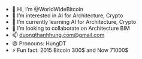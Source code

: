 - 👋 Hi, I’m @WorldWideBitcoin
- 👀 I’m interested in AI for Architecture, Crypto
- 🌱 I’m currently learning AI for Architecture, Crypto
- 💞️ I’m looking to collaborate on Architecture BIM
- 📫 duongthanhhung.com@gmail.com
- 😄 Pronouns: HungDT
- ⚡ Fun fact: 2015 Bitcoin 300$ and Now 71000$

<!---
WorldWideBitcoin/WorldWideBitcoin is a ✨ special ✨ repository because its `README.md` (this file) appears on your GitHub profile.
You can click the Preview link to take a look at your changes.
--->
